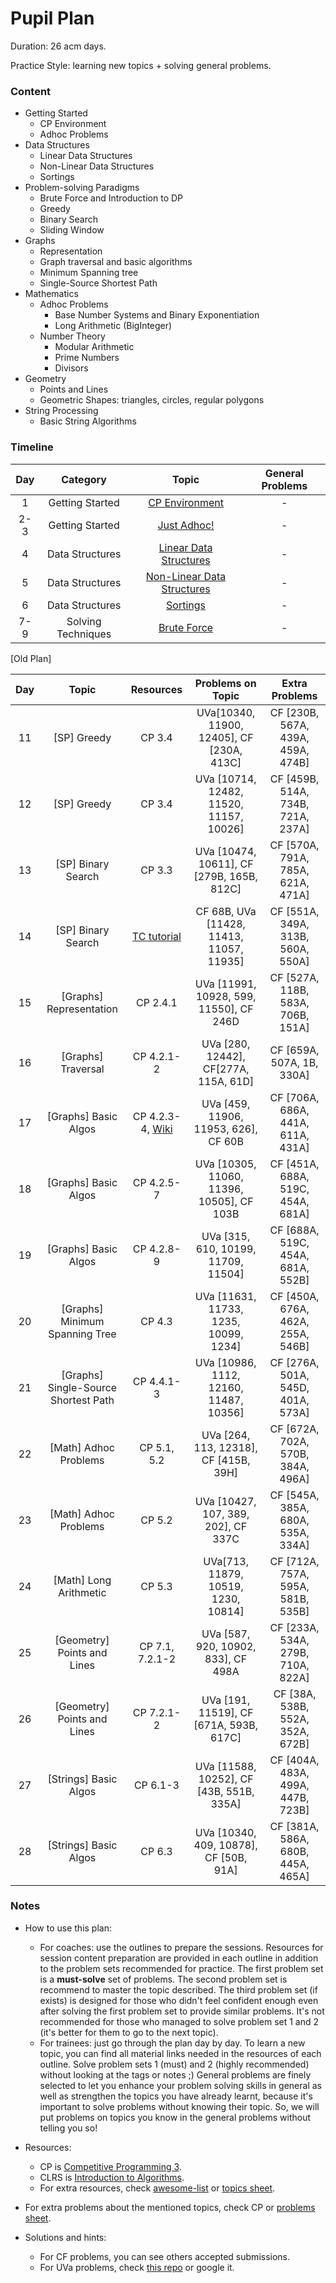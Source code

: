 # Pupil Plan

Duration: 26 acm days.

Practice Style: learning new topics + solving general problems.

### Content

- Getting Started
    - CP Environment
    - Adhoc Problems
- Data Structures
    - Linear Data Structures
    - Non-Linear Data Structures
    - Sortings
- Problem-solving Paradigms
    - Brute Force and Introduction to DP
    - Greedy
    - Binary Search
    - Sliding Window
- Graphs
    - Representation
    - Graph traversal and basic algorithms
    - Minimum Spanning tree
    - Single-Source Shortest Path
- Mathematics
    - Adhoc Problems
        * Base Number Systems and Binary Exponentiation
        * Long Arithmetic (BigInteger)
    - Number Theory
        * Modular Arithmetic
        * Prime Numbers
        * Divisors
- Geometry
    - Points and Lines
    - Geometric Shapes: triangles, circles, regular polygons
- String Processing
    - Basic String Algorithms
    
### Timeline

| Day           | Category         | Topic  | General Problems |
| :-----------: |:-------------:| :---------:|:--------------:|
| 1 | Getting Started | [CP Environment](outlines/getting_started/cp_environment.md) | - |
| 2-3 | Getting Started | [Just Adhoc!](outlines/getting_started/adhoc.md) | - |
| 4 | Data Structures | [Linear Data Structures](outlines/data_structures/linear_ds.md) | - |
| 5 | Data Structures | [Non-Linear Data Structures](outlines/data_structures/nonlinear_ds.md)  | - |
| 6 | Data Structures | [Sortings](outlines/data_structures/sortings.md) | - |
| 7-9 | Solving Techniques | [Brute Force](outlines/solving_techniques/brute_force.md) | - |


[Old Plan]

| Day           | Topic         | Resources  | Problems on Topic | Extra Problems |
| :-----------: |:-------------:| :---------:|:-----------------:|:--------------:|
| 11 | [SP] Greedy | CP 3.4 | UVa[10340, 11900, 12405], CF [230A, 413C] | CF [230B, 567A, 439A, 459A, 474B] |
| 12 | [SP] Greedy | CP 3.4 | UVa [10714, 12482, 11520, 11157, 10026] | CF [459B, 514A, 734B, 721A, 237A] |
| 13 | [SP] Binary Search | CP 3.3 | UVa [10474, 10611], CF [279B, 165B, 812C] | CF [570A, 791A, 785A, 621A, 471A] |
| 14 | [SP] Binary Search | [TC tutorial](https://www.topcoder.com/community/data-science/data-science-tutorials/binary-search/) | CF 68B, UVa [11428, 11413, 11057, 11935] | CF [551A, 349A, 313B, 560A, 550A] |
| 15 | [Graphs] Representation | CP 2.4.1 | UVa [11991, 10928, 599, 11550], CF 246D | CF [527A, 118B, 583A, 706B, 151A] |
| 16 | [Graphs] Traversal | CP 4.2.1-2 | UVa [280, 12442], CF[277A, 115A, 61D] | CF [659A, 507A, 1B, 330A] |
| 17 | [Graphs] Basic Algos | CP 4.2.3-4, [Wiki](https://en.wikipedia.org/wiki/Topological_sorting) | UVa [459, 11906, 11953, 626], CF 60B | CF [706A, 686A, 441A, 611A, 431A] |
| 18 | [Graphs] Basic Algos | CP 4.2.5-7 | UVa [10305, 11060, 11396, 10505], CF 103B | CF [451A, 688A, 519C, 454A, 681A] |
| 19 | [Graphs] Basic Algos | CP 4.2.8-9 | UVa [315, 610, 10199, 11709, 11504] | CF [688A, 519C, 454A, 681A, 552B] |
| 20 | [Graphs] Minimum Spanning Tree | CP 4.3 | UVa [11631, 11733, 1235, 10099, 1234] | CF [450A, 676A, 462A, 255A, 546B] |
| 21 | [Graphs] Single-Source Shortest Path | CP 4.4.1-3 | UVa [10986, 1112, 12160, 11487, 10356] | CF [276A, 501A, 545D, 401A, 573A] |
| 22 | [Math] Adhoc Problems | CP 5.1, 5.2 | UVa [264, 113, 12318], CF [415B, 39H] | CF [672A, 702A, 570B, 384A, 496A] |
| 23 | [Math] Adhoc Problems | CP 5.2 | UVa [10427, 107, 389, 202], CF 337C | CF [545A, 385A, 680A, 535A, 334A] |
| 24 | [Math] Long Arithmetic | CP 5.3 | UVa[713, 11879, 10519, 1230, 10814] | CF [712A, 757A, 595A, 581B, 535B] |
| 25 | [Geometry] Points and Lines | CP 7.1, 7.2.1-2 | UVa [587, 920, 10902, 833], CF 498A | CF [233A, 534A, 279B, 710A, 822A] |
| 26 | [Geometry] Points and Lines | CP 7.2.1-2 | UVa [191, 11519], CF [671A, 593B, 617C] | CF [38A, 538B, 552A, 352A, 672B] |
| 27 | [Strings] Basic Algos | CP 6.1-3 | UVa [11588, 10252], CF [43B, 551B, 335A] | CF [404A, 483A, 499A, 447B, 723B] |
| 28 | [Strings] Basic Algos | CP 6.3 | UVa [10340, 409, 10878], CF [50B, 91A] | CF [381A, 586A, 680B, 445A, 465A] |

### Notes

- How to use this plan:
    - For coaches: use the outlines to prepare the sessions. Resources for session content preparation are provided in each outline in addition to the problem sets recommended for practice. The first problem set is a **must-solve** set of problems. The second problem set is recommend to master the topic described. The third problem set (if exists) is designed for those who didn't feel confident enough even after solving the first problem set to provide similar problems. It's not recommended for those who managed to solve problem set 1 and 2 (it's better for them to go to the next topic).
    - For trainees: just go through the plan day by day. To learn a new topic, you can find all material links needed in the resources of each outline. Solve problem sets 1 (must) and 2 (highly recommended) without looking at the tags or notes ;) General problems are finely selected to let you enhance your problem solving skills in general as well as strengthen the topics you have already learnt, because it's important to solve problems without knowing their topic. So, we will put problems on topics you know in the general problems without telling you so!

- Resources:
    - CP is [Competitive Programming 3](https://cpbook.net/).
    - CLRS is [Introduction to Algorithms](https://mitpress.mit.edu/books/introduction-algorithms).
    - For extra resources, check [awesome-list](https://github.com/lnishan/awesome-competitive-programming) or [topics sheet](https://docs.google.com/spreadsheets/d/1tLEm58_2bQgM7qhATSjN0fGbdLLtaOCjUFnTGniHbjI).

- For extra problems about the mentioned topics, check CP or [problems sheet](https://docs.google.com/spreadsheets/d/1blSbPr1pAFZSzlAi2IVdTeytz2yO7Ejx9SeQWOSxY0w).
    
- Solutions and hints:
    - For CF problems, you can see others accepted submissions.
    - For UVa problems, check [this repo](https://github.com/AhmadElsagheer/UVa-Solutions) or google it.
